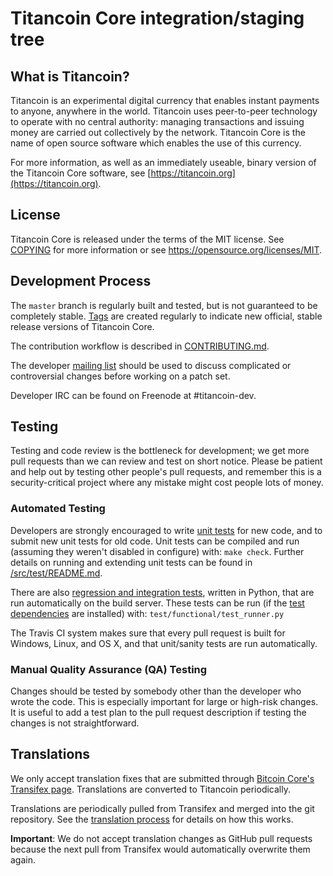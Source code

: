 Titancoin Core integration/staging tree
=====================================

What is Titancoin?
----------------

Titancoin is an experimental digital currency that enables instant payments to
anyone, anywhere in the world. Titancoin uses peer-to-peer technology to operate
with no central authority: managing transactions and issuing money are carried
out collectively by the network. Titancoin Core is the name of open source
software which enables the use of this currency.

For more information, as well as an immediately useable, binary version of
the Titancoin Core software, see [https://titancoin.org](https://titancoin.org).

License
-------

Titancoin Core is released under the terms of the MIT license. See [COPYING](COPYING) for more
information or see https://opensource.org/licenses/MIT.

Development Process
-------------------

The `master` branch is regularly built and tested, but is not guaranteed to be
completely stable. [Tags](https://github.com/titancoin-project/titancoin/tags) are created
regularly to indicate new official, stable release versions of Titancoin Core.

The contribution workflow is described in [CONTRIBUTING.md](CONTRIBUTING.md).

The developer [mailing list](https://groups.google.com/forum/#!forum/titancoin-dev)
should be used to discuss complicated or controversial changes before working
on a patch set.

Developer IRC can be found on Freenode at #titancoin-dev.

Testing
-------

Testing and code review is the bottleneck for development; we get more pull
requests than we can review and test on short notice. Please be patient and help out by testing
other people's pull requests, and remember this is a security-critical project where any mistake might cost people
lots of money.

### Automated Testing

Developers are strongly encouraged to write [unit tests](src/test/README.md) for new code, and to
submit new unit tests for old code. Unit tests can be compiled and run
(assuming they weren't disabled in configure) with: `make check`. Further details on running
and extending unit tests can be found in [/src/test/README.md](/src/test/README.md).

There are also [regression and integration tests](/test), written
in Python, that are run automatically on the build server.
These tests can be run (if the [test dependencies](/test) are installed) with: `test/functional/test_runner.py`

The Travis CI system makes sure that every pull request is built for Windows, Linux, and OS X, and that unit/sanity tests are run automatically.

### Manual Quality Assurance (QA) Testing

Changes should be tested by somebody other than the developer who wrote the
code. This is especially important for large or high-risk changes. It is useful
to add a test plan to the pull request description if testing the changes is
not straightforward.

Translations
------------

We only accept translation fixes that are submitted through [Bitcoin Core's Transifex page](https://www.transifex.com/projects/p/bitcoin/).
Translations are converted to Titancoin periodically.

Translations are periodically pulled from Transifex and merged into the git repository. See the
[translation process](doc/translation_process.md) for details on how this works.

**Important**: We do not accept translation changes as GitHub pull requests because the next
pull from Transifex would automatically overwrite them again.
